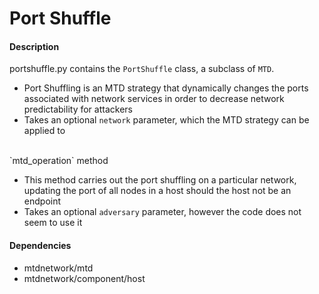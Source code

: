 # Port Shuffle

#### Description
portshuffle.py contains the `PortShuffle` class, a subclass of `MTD`.

- Port Shuffling is an MTD strategy that dynamically changes the ports associated with network services in order to decrease network predictability for attackers
- Takes an optional `network` parameter, which the MTD strategy can be applied to

<br>
`mtd_operation` method

- This method carries out the port shuffling on a particular network, updating the port of all nodes in a host should the host not be an endpoint
- Takes an optional `adversary` parameter, however the code does not seem to use it

#### Dependencies
- mtdnetwork/mtd
- mtdnetwork/component/host



